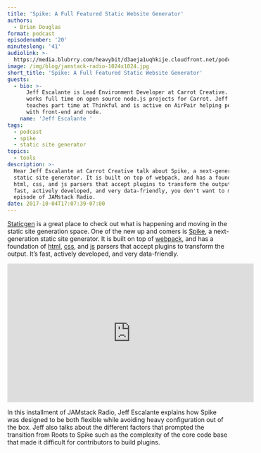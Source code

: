 ```yaml
---
title: 'Spike: A Full Featured Static Website Generator'
authors:
  - Brian Douglas
format: podcast
episodenumber: '20'
minuteslong: '41'
audiolink: >-
  https://media.blubrry.com/heavybit/d3aeja1uqhkije.cloudfront.net/podcasts/jamstack-radio/20170511-jamstack-radio-020.mp3
image: /img/blog/jamstack-radio-1024x1024.jpg
short_title: 'Spike: A Full Featured Static Website Generator'
guests:
  - bio: >-
      Jeff Escalante is Lead Environment Developer at Carrot Creative. Jeff
      works full time on open source node.js projects for Carrot. Jeff also
      teaches part time at Thinkful and is active on AirPair helping people out
      with front-end and node.
    name: 'Jeff Escalante '
tags:
  - podcast
  - spike
  - static site generator
topics:
  - tools
description: >-
  Hear Jeff Escalante at Carrot Creative talk about Spike, a next-generation
  static site generator. It is built on top of webpack, and has a foundation of
  html, css, and js parsers that accept plugins to transform the output.  It’s
  fast, actively developed, and very data-friendly, you don't want to miss this
  episode of JAMstack Radio.
date: 2017-10-04T17:07:39-07:00
---
```

[Staticgen](https://www.staticgen.com/) is a great place to check out what is happening and moving in the static site generation space. One of the new up and comers is [Spike](https://www.spike.cf/), a next-generation static site generator. It is built on top of [webpack](https://webpack.github.io/), and has a foundation of [html](http://reshape.ml/), [css](http://postcss.org/), and [js](http://babeljs.io/) parsers that accept plugins to transform the output. It’s fast, actively developed, and very data-friendly.

<iframe width="560" height="315" src="https://www.youtube.com/embed/EGQjp_jgBps" frameborder="0" allowfullscreen></iframe>

In this installment of JAMstack Radio, Jeff Escalante explains how Spike was designed to be both flexible while avoiding heavy configuration  out of the box. Jeff also talks about the different factors that prompted the transition from Roots to Spike such as the complexity of the core code base that made it difficult for contributors to build plugins.
